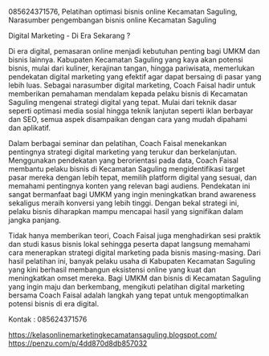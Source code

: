 085624371576, Pelatihan optimasi bisnis online Kecamatan Saguling, Narasumber pengembangan bisnis online Kecamatan Saguling

Digital Marketing - Di Era Sekarang ? 

Di era digital, pemasaran online menjadi kebutuhan penting bagi UMKM dan bisnis lainnya. Kabupaten Kecamatan Saguling yang kaya akan potensi bisnis, mulai dari kuliner, kerajinan tangan, hingga pariwisata, memerlukan pendekatan digital marketing yang efektif agar dapat bersaing di pasar yang lebih luas. Sebagai narasumber digital marketing, Coach Faisal hadir untuk memberikan pemahaman mendalam kepada pelaku bisnis di Kecamatan Saguling mengenai strategi digital yang tepat. Mulai dari teknik dasar seperti optimasi media sosial hingga teknik lanjutan seperti iklan berbayar dan SEO, semua aspek disampaikan dengan cara yang mudah dipahami dan aplikatif.

Dalam berbagai seminar dan pelatihan, Coach Faisal menekankan pentingnya strategi digital marketing yang terukur dan berkelanjutan. Menggunakan pendekatan yang berorientasi pada data, Coach Faisal membantu pelaku bisnis di Kecamatan Saguling mengidentifikasi target pasar mereka dengan lebih tepat, memilih platform digital yang sesuai, dan memahami pentingnya konten yang relevan bagi audiens. Pendekatan ini sangat bermanfaat bagi UMKM yang ingin meningkatkan brand awareness sekaligus meraih konversi yang lebih tinggi. Dengan bekal strategi ini, pelaku bisnis diharapkan mampu mencapai hasil yang signifikan dalam jangka panjang.

Tidak hanya memberikan teori, Coach Faisal juga menghadirkan sesi praktik dan studi kasus bisnis lokal sehingga peserta dapat langsung memahami cara menerapkan strategi digital marketing pada bisnis masing-masing. Dari hasil pelatihan ini, banyak pelaku usaha di Kabupaten Kecamatan Saguling yang kini berhasil membangun eksistensi online yang kuat dan meningkatkan omset mereka. Bagi UMKM dan bisnis di Kecamatan Saguling yang ingin maju dan berkembang, mengikuti pelatihan digital marketing bersama Coach Faisal adalah langkah yang tepat untuk mengoptimalkan potensi bisnis di era digital.

Kontak : 085624371576

https://kelasonlinemarketingkecamatansaguling.blogspot.com/
https://penzu.com/p/4dd870d8db857032
